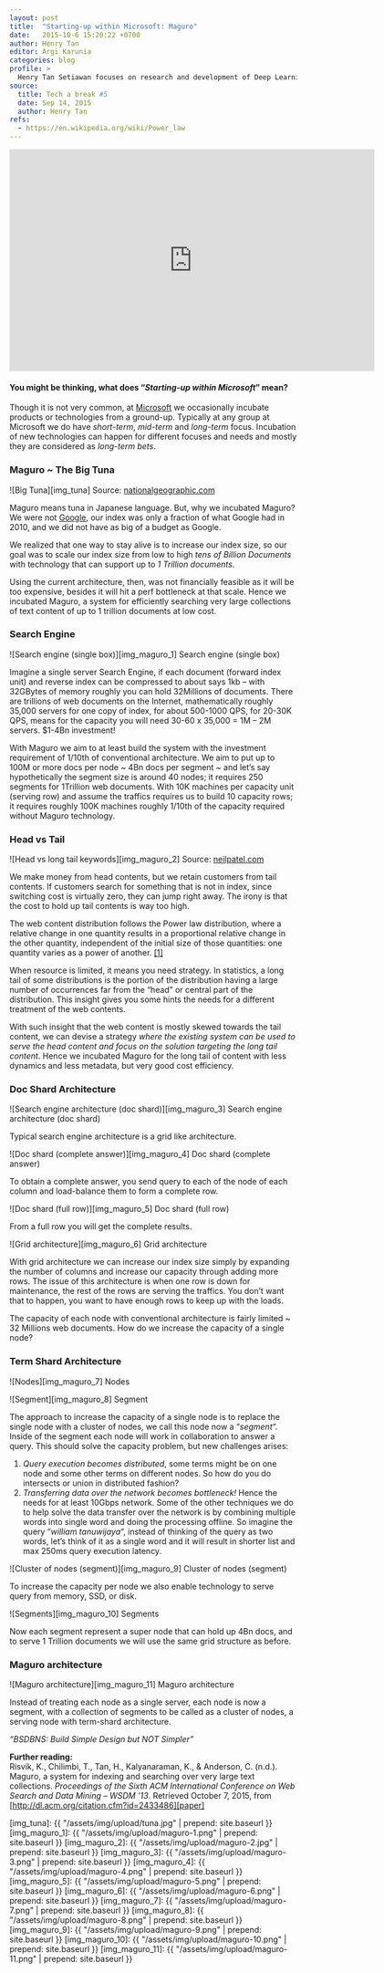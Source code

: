 ```yaml
---
layout: post
title:  "Starting-up within Microsoft: Maguro"
date:   2015-10-6 15:20:22 +0700
author: Henry Tan
editor: Argi Karunia
categories: blog
profile: >
  Henry Tan Setiawan focuses on research and development of Deep Learning infrastructure and services (a.k.a Project Adam). He was leading the data classification tech team at BlueKai, the leader in AdTech Big Data company prior getting acquired by Oracle in 2013. He holds a PhD in Computer Science from University of Technology, Sydney. He joined Microsoft, Redmond, USA in 2006 and helped developed the Bing BigIndex search backend infrastructures and services (a.k.a Maguro) and contributed to the R&D of other large scale distributed services at Microsoft including, but not limited to, Azure Machine Learning, Azure Cloud Storage, and Messenger Server backend services.
source:
  title: Tech a break #5
  date: Sep 14, 2015
  author: Henry Tan
refs:
  - https://en.wikipedia.org/wiki/Power_law
---
```

<iframe src="https://docs.google.com/presentation/d/14x8kWwWA7_bdQBaE0IfBv9OpbiYfMAAkQdVXDcEfurg/embed?start=false&amp;loop=false&amp;delayms=3000" width="640" height="389" frameborder="0" allowfullscreen="allowfullscreen"></iframe><br>

#### You might be thinking, what does “*Starting-up within Microsoft*” mean?

Though it is not very common, at [Microsoft][microsoft] we occasionally incubate products or technologies from a ground-up. Typically at any group at Microsoft we do have *short-term*, *mid-term* and *long-term* focus. Incubation of new technologies can happen for different focuses and needs and mostly they are considered as *long-term bets*.

### Maguro ~ The Big Tuna

![Big Tuna][img_tuna]
<span class="img-caption">Source: [nationalgeographic.com][natgeo]</span>

Maguro means tuna in Japanese language. But, why we incubated Maguro? We were not [Google][google], our index was only a fraction of what Google had in 2010, and we did not have as big of a budget as Google.

We realized that one way to stay alive is to increase our index size, so our goal was to scale our index size from low to high *tens of Billion Documents* with technology that can support up to *1 Trillion documents*.

Using the current architecture, then, was not financially feasible as it will be too expensive, besides it will hit a perf bottleneck at that scale. Hence we incubated Maguro, a system for efficiently searching very large collections of text content of up to 1 trillion documents at low cost.

### Search Engine

![Search engine (single box)][img_maguro_1]
<span class="img-caption">Search engine (single box)</span>

Imagine a single server Search Engine, if each document (forward index unit) and reverse index can be compressed to about says 1kb – with 32GBytes of memory roughly you can hold 32Millions of documents. There are trillions of web documents on the Internet, mathematically roughly 35,000 servers for one copy of index, for about 500-1000 QPS, for 20-30K QPS, means for the capacity you will need 30-60 x 35,000 = 1M – 2M servers. $1-4Bn investment!

With Maguro we aim to at least build the system with the investment requirement of 1/10th of conventional architecture. We aim to put up to 100M or more docs per node ~ 4Bn docs per segment ~ and let’s say hypothetically the segment size is around 40 nodes; it requires 250 segments for 1Trillion web documents. With 10K machines per capacity unit (serving row) and assume the traffics requires us to build 10 capacity rows; it requires roughly 100K machines roughly 1/10th of the capacity required without Maguro technology.

### Head vs Tail

![Head vs long tail keywords][img_maguro_2]
<span class="img-caption">Source: [neilpatel.com][neilpatel]</span>

We make money from head contents, but we retain customers from tail contents. If customers search for something that is not in index, since switching cost is virtually zero, they can jump right away. The irony is that the cost to hold up tail contents is way too high.

The web content distribution follows the Power law distribution, where a relative change in one quantity results in a proportional relative change in the other quantity, independent of the initial size of those quantities: one quantity varies as a power of another. [[1]](#ref-1)

When resource is limited, it means you need strategy. In statistics, a long tail of some distributions is the portion of the distribution having a large number of occurrences far from the “head” or central part of the distribution. This insight gives you some hints the needs for a different treatment of the web contents.

With such insight that the web content is mostly skewed towards the tail content, we can devise a strategy *where the existing system can be used to serve the head content and focus on the solution targeting the long tail content*. Hence we incubated Maguro for the long tail of content with less dynamics and less metadata, but very good cost efficiency.

### Doc Shard Architecture

![Search engine architecture (doc shard)][img_maguro_3]
<span class="img-caption">Search engine architecture (doc shard)</span>

Typical search engine architecture is a grid like architecture.

![Doc shard (complete answer)][img_maguro_4]
<span class="img-caption">Doc shard (complete answer)</span>

To obtain a complete answer, you send query to each of the node of each column and load-balance them to form a complete row.

![Doc shard (full row)][img_maguro_5]
<span class="img-caption">Doc shard (full row)</span>

From a full row you will get the complete results.

![Grid architecture][img_maguro_6]
<span class="img-caption">Grid architecture</span>

With grid architecture we can increase our index size simply by expanding the number of columns and increase our capacity through adding more rows. The issue of this architecture is when one row is down for maintenance, the rest of the rows are serving the traffics. You don’t want that to happen, you want to have enough rows to keep up with the loads.

The capacity of each node with conventional architecture is fairly limited ~ 32 Millions web documents. How do we increase the capacity of a single node?

### Term Shard Architecture

![Nodes][img_maguro_7]
<span class="img-caption">Nodes</span>

![Segment][img_maguro_8]
<span class="img-caption">Segment</span>

The approach to increase the capacity of a single node is to replace the single node with a cluster of nodes, we call this node now a “*segment*“. Inside of the segment each node will work in collaboration to answer a query. This should solve the capacity problem, but new challenges arises:    

1. *Query execution becomes distributed*, some terms might be on one node and some other terms on different nodes. So how do you do intersects or union in distributed fashion?
2. *Transferring data over the network becomes bottleneck!* Hence the needs for at least 10Gbps network. Some of the other techniques we do to help solve the data transfer over the network is by combining multiple words into single word and doing the processing offline. So imagine the query “*william tanuwijaya*“, instead of thinking of the query as two words, let’s think of it as a single word and it will result in shorter list and max 250ms query execution latency.

![Cluster of nodes (segment)][img_maguro_9]
<span class="img-caption">Cluster of nodes (segment)</span>

To increase the capacity per node we also enable technology to serve query from memory, SSD, or disk.

![Segments][img_maguro_10]
<span class="img-caption">Segments</span>

Now each segment represent a super node that can hold up 4Bn docs, and to serve 1 Trillion documents we will use the same grid structure as before.

### Maguro architecture

![Maguro architecture][img_maguro_11]
<span class="img-caption">Maguro architecture</span>

Instead of treating each node as a single server, each node is now a segment, with a collection of segments to be called as a cluster of nodes, a serving node with term-shard architecture.

*“BSDBNS: Build Simple Design but NOT Simpler”*

**Further reading:**    
Risvik, K., Chilimbi, T., Tan, H., Kalyanaraman, K., & Anderson, C. (n.d.). Maguro, a system for indexing and searching over very large text collections. *Proceedings of the Sixth ACM International Conference on Web Search and Data Mining – WSDM ’13*. Retrieved October 7, 2015, from [http://dl.acm.org/citation.cfm?id=2433486][paper]

[microsoft]: http://www.microsoft.com/
[google]: https://www.google.com/
[paper]: http://dl.acm.org/citation.cfm?id=2433486
[power_law]: https://en.wikipedia.org/wiki/Power_law
[natgeo]: http://channel.nationalgeographic.com/wicked-tuna/articles/bluefin-tuna-101/
[neilpatel]: http://neilpatel.com/2015/03/26/how-to-generate-20000-monthly-search-visitors-through-long-tail-traffic/
[img_tuna]: {{ "/assets/img/upload/tuna.jpg" | prepend: site.baseurl }}
[img_maguro_1]: {{ "/assets/img/upload/maguro-1.png" | prepend: site.baseurl }}
[img_maguro_2]: {{ "/assets/img/upload/maguro-2.jpg" | prepend: site.baseurl }}
[img_maguro_3]: {{ "/assets/img/upload/maguro-3.png" | prepend: site.baseurl }}
[img_maguro_4]: {{ "/assets/img/upload/maguro-4.png" | prepend: site.baseurl }}
[img_maguro_5]: {{ "/assets/img/upload/maguro-5.png" | prepend: site.baseurl }}
[img_maguro_6]: {{ "/assets/img/upload/maguro-6.png" | prepend: site.baseurl }}
[img_maguro_7]: {{ "/assets/img/upload/maguro-7.png" | prepend: site.baseurl }}
[img_maguro_8]: {{ "/assets/img/upload/maguro-8.png" | prepend: site.baseurl }}
[img_maguro_9]: {{ "/assets/img/upload/maguro-9.png" | prepend: site.baseurl }}
[img_maguro_10]: {{ "/assets/img/upload/maguro-10.png" | prepend: site.baseurl }}
[img_maguro_11]: {{ "/assets/img/upload/maguro-11.png" | prepend: site.baseurl }}
